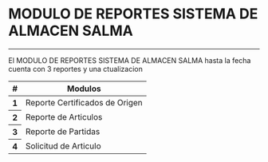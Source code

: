 <h1> MODULO DE REPORTES SISTEMA DE ALMACEN SALMA</h1>
<hr>
<p>El MODULO DE REPORTES SISTEMA DE ALMACEN SALMA hasta la fecha cuenta con 3 reportes y una ctualizacion</p>
<table class="table">
  <thead>
    <tr>
      <th scope="col">#</th>
      <th scope="col">Modulos</th>
    </tr>
  </thead>
  <tbody>
    <tr>
      <th scope="row">1</th>
      <td scope="col">Reporte Certificados de Origen</td>
    </tr>
    <tr>
      <th scope="row">2</th>
      <td>Reporte de Articulos</td>
    </tr>
    <tr>
       <th scope="row">3</th>
      <td>Reporte de Partidas</td>
    </tr>
      <tr>
      <th scope="row">4</th>
      <td colspan="2">Solicitud de Articulo</td>
    </tr>
  </tbody>
</table>
